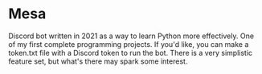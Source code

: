 # Mesa

Discord bot written in 2021 as a way to learn Python more effectively. One of my first complete programming projects. If you'd like, you can make a token.txt file with a Discord token to run the bot. There is a very simplistic feature set, but what's there may spark some interest.
